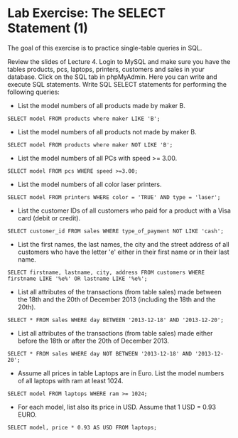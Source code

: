 # Lab Exercise: The SELECT Statement (1)
The goal of this exercise is to practice single-table queries in SQL.

Review the slides of Lecture 4.
Login to MySQL and make sure you have the tables products, pcs, laptops, printers, customers and sales in your database.
Click on the SQL tab in phpMyAdmin. Here you can write and execute SQL statements.
Write SQL SELECT statements for performing the following queries:
- List the model numbers of all products made by maker B.
```
SELECT model FROM products where maker LIKE 'B';
```
- List the model numbers of all products not made by maker B.
```
SELECT model FROM products where maker NOT LIKE 'B';
```
- List the model numbers of all PCs with speed >= 3.00.
```
SELECT model FROM pcs WHERE speed >=3.00;
```
- List the model numbers of all color laser printers.
```
SELECT model FROM printers WHERE color = 'TRUE' AND type = 'laser';
```
- List the customer IDs of all customers who paid for a product with a Visa card (debit or credit).
```
SELECT customer_id FROM sales WHERE type_of_payment NOT LIKE 'cash';
```
- List the first names, the last names, the city and the street address of all customers who have the letter 'e' either in their first name or in their last name.
```
SELECT firstname, lastname, city, address FROM customers WHERE firstname LIKE '%e%' OR lastname LIKE '%e%';
```
- List all attributes of the transactions (from table sales) made between the 18th and the 20th of December 2013 (including the 18th and the 20th).
```
SELECT * FROM sales WHERE day BETWEEN '2013-12-18' AND '2013-12-20';
```
- List all attributes of the transactions (from table sales) made either before the 18th or after the 20th of December 2013.
```
SELECT * FROM sales WHERE day NOT BETWEEN '2013-12-18' AND '2013-12-20';
```
- Assume all prices in table Laptops are in Euro. List the model numbers of all laptops with ram at least 1024. 
```
SELECT model FROM laptops WHERE ram >= 1024;
```
- For each model, list also its price in USD. Assume that 1 USD = 0.93 EURO.
```
SELECT model, price * 0.93 AS USD FROM laptops;
```
